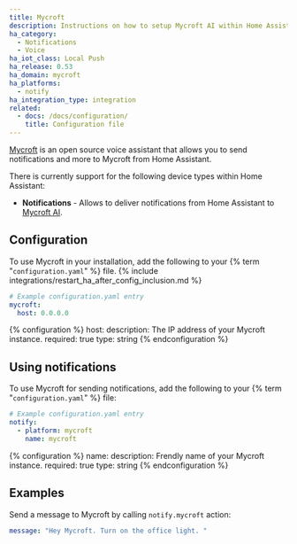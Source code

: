 ```yaml
---
title: Mycroft
description: Instructions on how to setup Mycroft AI within Home Assistant.
ha_category:
  - Notifications
  - Voice
ha_iot_class: Local Push
ha_release: 0.53
ha_domain: mycroft
ha_platforms:
  - notify
ha_integration_type: integration
related:
  - docs: /docs/configuration/
    title: Configuration file
---
```


[Mycroft](https://mycroft.ai) is an open source voice assistant that allows you to send notifications and more to Mycroft from Home Assistant.

There is currently support for the following device types within Home Assistant:

- **Notifications** - Allows to deliver notifications from Home Assistant to [Mycroft AI](https://mycroft.ai/).

## Configuration

To use Mycroft in your installation, add the following to your {% term "`configuration.yaml`" %} file.
{% include integrations/restart_ha_after_config_inclusion.md %}

```yaml
# Example configuration.yaml entry
mycroft:
  host: 0.0.0.0
```

{% configuration %}
host:
  description: The IP address of your Mycroft instance.
  required: true
  type: string
{% endconfiguration %}  

## Using notifications

To use Mycroft for sending notifications, add the following to your {% term "`configuration.yaml`" %} file:

```yaml
# Example configuration.yaml entry
notify:
  - platform: mycroft
    name: mycroft
```  

{% configuration %}
name:
  description: Frendly name of your Mycroft instance.
  required: true
  type: string
{% endconfiguration %}  

## Examples

Send a message to Mycroft by calling `notify.mycroft` action:

```yaml
message: "Hey Mycroft. Turn on the office light. "
```
